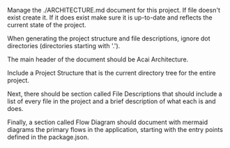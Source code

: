 Manage the ./ARCHITECTURE.md document for this project. If file doesn't exist create it. If it does exist make sure it is up-to-date and reflects the current state of the project.

When generating the project structure and file descriptions, ignore dot directories (directories starting with '.').

The main header of the document should be Acai Architecture.

Include a Project Structure that is the current directory tree for the entire project.

Next, there should be section called File Descriptions that should include a list of every file in the project and a brief description of what each is and does.

Finally, a section called Flow Diagram should document with mermaid diagrams the primary flows in the application, starting with the entry points defined in the package.json. 

